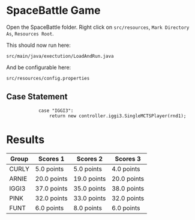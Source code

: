 # SpaceBattle Game

Open the SpaceBattle folder.  Right click on `src/resources`, `Mark Directory As`, `Resources Root`.

This should now run here:
```
src/main/java/exectution/LoadAndRun.java
```

And be configurable here:
```
src/resources/config.properties
```

## Case Statement
```
            case "IGGI3":
                return new controller.iggi3.SingleMCTSPlayer(rnd1);
```

# Results

| Group | Scores 1| Scores 2 | Scores 3 |
| ----- | ------ | --- | --- |
| CURLY | 5.0 points | 5.0 points | 4.0 points |
| ARNIE | 20.0 points | 19.0 points | 20.0 points |
| IGGI3 | 37.0 points | 35.0 points | 38.0 points |
| PINK | 32.0 points | 33.0 points | 32.0 points |
| FUNT | 6.0 points | 8.0 points | 6.0 points |
 
